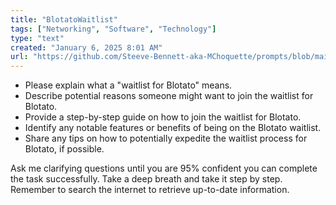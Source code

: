 ```yaml
---
title: "BlotatoWaitlist"
tags: ["Networking", "Software", "Technology"]
type: "text"
created: "January 6, 2025 8:01 AM"
url: "https://github.com/Steeve-Bennett-aka-MChoquette/prompts/blob/main/blotato_waitlist.md"
---
```


- Please explain what a "waitlist for Blotato" means.
- Describe potential reasons someone might want to join the waitlist for Blotato.
- Provide a step-by-step guide on how to join the waitlist for Blotato.
- Identify any notable features or benefits of being on the Blotato waitlist.
- Share any tips on how to potentially expedite the waitlist process for Blotato, if possible.

Ask me clarifying questions until you are 95% confident you can complete the task successfully. Take a deep breath and take it step by step. Remember to search the internet to retrieve up-to-date information.